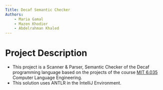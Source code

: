 ```yaml
---
Title: Decaf Semantic Checker
Authors:
    - Maria Gamal
    - Mazen Khodier
    - Abdelrahman Khaled
---
```


# Project Description

- This project is a Scanner & Parser, Semantic Checker of the Decaf programming language based on the projects of the course [MIT 6.035](https://ocw.mit.edu/courses/6-035-computer-language-engineering-spring-2010/pages/projects/) Computer Language Engineering.
- This solution uses ANTLR in the IntelliJ Environment.
